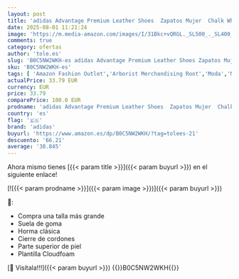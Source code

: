 ```yaml
---
layout: post
title: 'adidas Advantage Premium Leather Shoes  Zapatos Mujer  Chalk White/Chalk White/Champagne Met  40 2/3 EU'
date: 2025-08-01 11:21:24
image: 'https://m.media-amazon.com/images/I/31Bkc+vQRGL._SL500_._SL400_.jpg'
comments: true
category: ofertas
author: 'tole.es'
slug: 'B0C5NW2WKH-es adidas Advantage Premium Leather Shoes Zapatos Mujer Chalk...'
sku: 'B0C5NW2WKH-es'
tags: [ 'Amazon Fashion Outlet','Arborist Merchandising Root','Moda','Moda Mujer','Novedades','Self Service','Special Features Stores','Wardrobe Essentials','Wardrobe Essentials - Shoes','Women','Womens Shoes','Zapatillas casual para mujer','Zapatillas deportivas y de moda para mujer','Zapatos para mujer','adidas','c8538d25-3af9-48d3-aeff-5f3ce5572a36_0','c8538d25-3af9-48d3-aeff-5f3ce5572a36_1001','c8538d25-3af9-48d3-aeff-5f3ce5572a36_2801','c8538d25-3af9-48d3-aeff-5f3ce5572a36_3301','c8538d25-3af9-48d3-aeff-5f3ce5572a36_7201','c8538d25-3af9-48d3-aeff-5f3ce5572a36_8001','zapatos','🇪🇸', ]
actualPrice: 33.79 EUR
currency: EUR
price: 33.79
comparePrice: 100.0 EUR
prodname: 'adidas Advantage Premium Leather Shoes  Zapatos Mujer  Chalk White/Chalk White/Champagne Met  40 2/3 EU'
country: 'es'
flag: '🇪🇸'
brand: 'adidas'
buyurl: 'https://www.amazon.es/dp/B0C5NW2WKH/?tag=tolees-21'
descuento: '66.21'
average: '38.845'
---
```


Ahora mismo tienes [{{< param title >}}]({{< param buyurl >}}) en el siguiente enlace!

[![{{< param prodname >}}]({{< param image >}})]({{< param buyurl >}})

🔎:

- Compra una talla más grande
- Suela de goma
- Horma clásica
- Cierre de cordones
- Parte superior de piel
- Plantilla Cloudfoam

[🛒 Visítala!!!]({{< param buyurl >}})
{{<world>}}B0C5NW2WKH{{</world>}}
